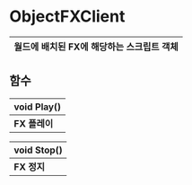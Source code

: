# **ObjectFXClient**

| **월드에 배치된 FX에 해당하는 스크립트 객체** |
| :--- |
## **함수**

| **void Play()** |
| :--- |
| **FX 플레이** |

| **void Stop()** |
| :--- |
| **FX 정지** |

